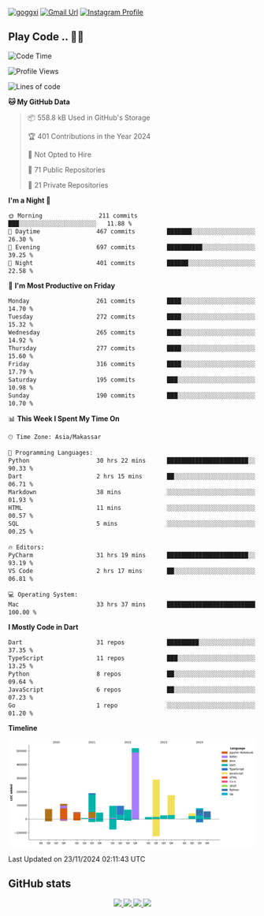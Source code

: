 [![goggxi](https://img.shields.io/badge/Portofolio-Goggxi-orange)](https://goggxi.github.io)
[![Gmail Url](https://img.shields.io/twitter/url?label=Goggxi@gmail.com&logo=gmail&style=social&url=http%3A%2F%2Fmailto%3Acontact.Goggxi@gmail.com)](mailto:Goggxi@gmail.com) [![Instagram Profile](https://img.shields.io/twitter/url?label=moh_rifkan&logo=instagram&style=social&url=https://www.instagram.com/moh_rifkan/)](https://www.instagram.com/moh_rifkan/)

## Play Code .. 💬🚀

<!-- [![Moh Rifkan GitHub stats](https://github-readme-stats.vercel.app/api?username=goggxi&count_private=true&show_icons=true&theme=dracula&custom_title=Goggxi%20Statistic%20🚀)](https://github.com/goggxi/goggxi)

[![Top Langs](https://github-readme-stats.vercel.app/api/top-langs/?username=goggxi&langs_count=8&layout=compact&show_icons=true&theme=dracula)](https://github.com/goggxi/goggxi) -->

<!--START_SECTION:waka-->
![Code Time](http://img.shields.io/badge/Code%20Time-3%2C627%20hrs%2018%20mins-blue)

![Profile Views](http://img.shields.io/badge/Profile%20Views-7-blue)

![Lines of code](https://img.shields.io/badge/From%20Hello%20World%20I%27ve%20Written-1.9%20million%20lines%20of%20code-blue)

**🐱 My GitHub Data** 

> 📦 558.8 kB Used in GitHub's Storage 
 > 
> 🏆 401 Contributions in the Year 2024
 > 
> 🚫 Not Opted to Hire
 > 
> 📜 71 Public Repositories 
 > 
> 🔑 21 Private Repositories 
 > 
**I'm a Night 🦉** 

```text
🌞 Morning                211 commits         ███░░░░░░░░░░░░░░░░░░░░░░   11.88 % 
🌆 Daytime                467 commits         ███████░░░░░░░░░░░░░░░░░░   26.30 % 
🌃 Evening                697 commits         ██████████░░░░░░░░░░░░░░░   39.25 % 
🌙 Night                  401 commits         ██████░░░░░░░░░░░░░░░░░░░   22.58 % 
```
📅 **I'm Most Productive on Friday** 

```text
Monday                   261 commits         ████░░░░░░░░░░░░░░░░░░░░░   14.70 % 
Tuesday                  272 commits         ████░░░░░░░░░░░░░░░░░░░░░   15.32 % 
Wednesday                265 commits         ████░░░░░░░░░░░░░░░░░░░░░   14.92 % 
Thursday                 277 commits         ████░░░░░░░░░░░░░░░░░░░░░   15.60 % 
Friday                   316 commits         ████░░░░░░░░░░░░░░░░░░░░░   17.79 % 
Saturday                 195 commits         ███░░░░░░░░░░░░░░░░░░░░░░   10.98 % 
Sunday                   190 commits         ███░░░░░░░░░░░░░░░░░░░░░░   10.70 % 
```


📊 **This Week I Spent My Time On** 

```text
🕑︎ Time Zone: Asia/Makassar

💬 Programming Languages: 
Python                   30 hrs 22 mins      ███████████████████████░░   90.33 % 
Dart                     2 hrs 15 mins       ██░░░░░░░░░░░░░░░░░░░░░░░   06.71 % 
Markdown                 38 mins             ░░░░░░░░░░░░░░░░░░░░░░░░░   01.93 % 
HTML                     11 mins             ░░░░░░░░░░░░░░░░░░░░░░░░░   00.57 % 
SQL                      5 mins              ░░░░░░░░░░░░░░░░░░░░░░░░░   00.25 % 

🔥 Editors: 
PyCharm                  31 hrs 19 mins      ███████████████████████░░   93.19 % 
VS Code                  2 hrs 17 mins       ██░░░░░░░░░░░░░░░░░░░░░░░   06.81 % 

💻 Operating System: 
Mac                      33 hrs 37 mins      █████████████████████████   100.00 % 
```

**I Mostly Code in Dart** 

```text
Dart                     31 repos            █████████░░░░░░░░░░░░░░░░   37.35 % 
TypeScript               11 repos            ███░░░░░░░░░░░░░░░░░░░░░░   13.25 % 
Python                   8 repos             ██░░░░░░░░░░░░░░░░░░░░░░░   09.64 % 
JavaScript               6 repos             ██░░░░░░░░░░░░░░░░░░░░░░░   07.23 % 
Go                       1 repo              ░░░░░░░░░░░░░░░░░░░░░░░░░   01.20 % 
```



**Timeline**

![Lines of Code chart](https://raw.githubusercontent.com/Goggxi/Goggxi/main/assets/bar_graph.png)


 Last Updated on 23/11/2024 02:11:43 UTC
<!--END_SECTION:waka-->

## GitHub stats

<p align="center">
  <a href="https://github.com/goggxi">
    <img src="http://github-profile-summary-cards.vercel.app/api/cards/profile-details?username=goggxi&theme=transparent" />
  </a>
  <a href="https://github.com/goggxi">
    <img src="https://github-readme-streak-stats.herokuapp.com/?user=goggxi&hide_border=true&card_width=338&theme=transparent" />
  </a>
  <a href="https://github.com/goggxi">
    <img src="http://github-profile-summary-cards.vercel.app/api/cards/stats?username=goggxi&theme=transparent" />
  </a>
  <a href="https://github.com/goggxi">
    <img src="https://github-readme-stats.vercel.app/api/top-langs/?username=goggxi&langs_count=10&exclude_repo=&hide=c,makefile,html,css,sass,nix,nunjucks,tsql,dockerfile,shell&card_width=699&hide_border=true&theme=transparent" />
  </a>
  <!-- <br/>
  <a href="https://github.com/goggxi">
    <img src="https://komarev.com/ghpvc/?username=goggxi&color=blue&style=flat" />
  </a> -->
</p>
